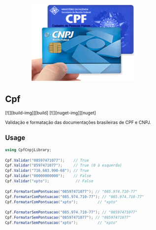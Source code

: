 <p align="center">
    <a href="#cpf">
        <img alt="logo" src="Assets/logo.png">
    </a>
</p>

# Cpf

[![][build-img]][build]
[![][nuget-img]][nuget]

Validação e formatação das documentações brasileiras de CPF e CNPJ.

## Usage

```cs
using CpfCnpjLibrary;

Cpf.Validar("08597471077");    // True
Cpf.Validar("8597471077");     // True (0 à esquerda)
Cpf.Validar("716.603.990-68"); // True
Cpf.Validar("00000000000");    // False
Cpf.Validar("xpto");            // False

Cpf.FormatarComPontuacao("08597471077"); // "085.974.710-77"
Cpf.FormatarComPontuacao("085.974.710-77"); // "085.974.710-77"
Cpf.FormatarComPontuacao("xpto");         // "xpto"

Cpf.FormatarSemPontuacao("085.974.710-77"); // "08597471077"
Cpf.FormatarSemPontuacao("08597471077"); // "08597471077"
Cpf.FormatarSemPontuacao("xpto");         // "xpto"
```
